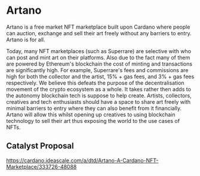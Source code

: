 # Artano
Artano is a free market NFT marketplace built upon Cardano where people can auction, exchange and sell their art freely without any barriers to entry. Artano is for all.

Today, many NFT marketplaces (such as Superrare) are selective with who can post and mint art on their platforms. Also due to the fact many of them are powered by Ethereum's blockchain the cost of minting and transactions are significantly high. For example, Superrare's fees and commissions are high for both the collector and the artist, 15% + gas fees, and 3% + gas fees respectively. We believe this defeats the purpose of the decentralisation movement of the crypto ecosystem as a whole. It takes rather then adds to the autonomy blockchain tech is suppose to help create. Artists, collectors, creatives and tech enthusiasts should have a space to share art freely with minimal barriers to entry where they can also benefit from it financially. Artano will allow this whilst opening up creatives to using blockchain technology to sell their art thus exposing the world to the use cases of NFTs.


## Catalyst Proposal

https://cardano.ideascale.com/a/dtd/Artano-A-Cardano-NFT-Marketplace/333726-48088
